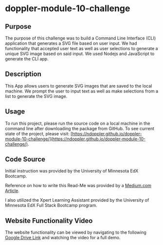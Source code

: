 # doppler-module-10-challenge

## Purpose
The purpose of this challenge was to build a Command Line Interface (CLI) application that generates a SVG file based on user input. We had functionality that accepted user text as well as user selections to generate a unique SVG image based on said input. We used Nodejs and JavaScript to generate the CLI app.

## Description
This App allows users to generate SVG images that are saved to the local machine.  We prompt the user to input text as well as make selections from a list to generate the SVG image.

## Usage
To run this project, please run the source code on a local machine in the command line after downloading the package from GitHub. To see current state of the project, please visit: [https://ndoppler.github.io/doppler-module-10-challenge/](https://ndoppler.github.io/doppler-module-10-challenge/).

## Code Source

Initial instruction was provided by the University of Minnesota EdX Bootcamp.

Reference on how to write this Read-Me was provided by a [Medium.com Article](https://medium.com/@kc_clintone/the-ultimate-guide-to-writing-a-great-readme-md-for-your-project-3d49c2023357).

I also utilized the Xpert Learning Assistant provided by the University of Minnesota EdX Full Stack Bootcamp program.

## Website Functionality Video

The website functionality can be viewed by navigating to the following [Google Drive Link](https://drive.google.com/file/d/1aNi_fd3WfVvz3EvWj6-eg0-djavvjMFL/view?usp=drive_link) and watching the video for a full demo.